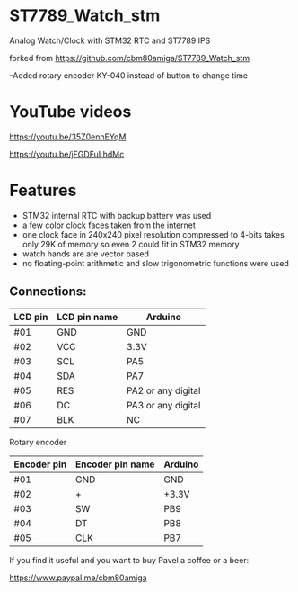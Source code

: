# ST7789_Watch_stm
Analog Watch/Clock with STM32 RTC and ST7789 IPS

forked from https://github.com/cbm80amiga/ST7789_Watch_stm

-Added rotary encoder KY-040 instead of button to change time 

# YouTube videos
https://youtu.be/35Z0enhEYqM

https://youtu.be/jFGDFuLhdMc 

# Features
- STM32 internal RTC with backup battery was used
- a few color clock faces taken from the internet
- one clock face in 240x240 pixel resolution compressed to 4-bits takes only 29K of memory so even 2 could fit in STM32 memory
- watch hands are are vector based
- no floating-point arithmetic and slow trigonometric functions were used

## Connections:

|LCD pin|LCD pin name|Arduino|
|--|--|--|
 |#01| GND| GND|
 |#02| VCC |3.3V|
 |#03| SCL |PA5|
 |#04| SDA|PA7|
 |#05| RES|PA2 or any digital|
 |#06| DC|PA3 or any digital|
 |#07| BLK | NC|
 
 Rotary encoder
 
|Encoder pin|Encoder pin name|Arduino|
|--|--|--|
 |#01| GND | GND|
 |#02| +| +3.3V|
 |#03| SW| PB9|
 |#04| DT| PB8|
 |#05| CLK| PB7|

If you find it useful and you want to buy Pavel a coffee or a beer:

https://www.paypal.me/cbm80amiga
